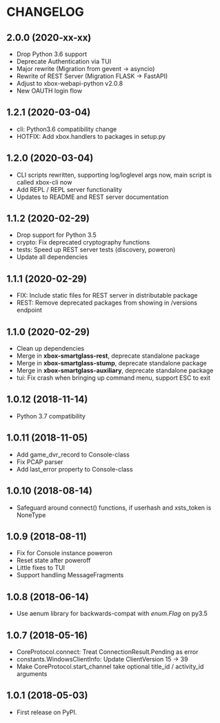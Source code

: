 # CHANGELOG

## 2.0.0 (2020-xx-xx)

* Drop Python 3.6 support
* Deprecate Authentication via TUI
* Major rewrite (Migration from gevent -> asyncio)
* Rewrite of REST Server (Migration FLASK -> FastAPI)
* Adjust to xbox-webapi-python v2.0.8
* New OAUTH login flow

## 1.2.1  (2020-03-04)

* cli: Python3.6 compatibility change
* HOTFIX: Add xbox.handlers to packages in setup.py

## 1.2.0  (2020-03-04)

* CLI scripts rewritten, supporting log/loglevel args now, main script is called xbox-cli now
* Add REPL / REPL server functionality
* Updates to README and REST server documentation

## 1.1.2  (2020-02-29)

* Drop support for Python 3.5
* crypto: Fix deprecated cryptography functions
* tests: Speed up REST server tests (discovery, poweron)
* Update all dependencies

## 1.1.1  (2020-02-29)

* FIX: Include static files for REST server in distributable package
* REST: Remove deprecated packages from showing in /versions endpoint

## 1.1.0  (2020-02-29)

* Clean up dependencies
* Merge in **xbox-smartglass-rest**, deprecate standalone package
* Merge in **xbox-smartglass-stump**, deprecate standalone package
* Merge in **xbox-smartglass-auxiliary**, deprecate standalone package
* tui: Fix crash when bringing up command menu, support ESC to exit

## 1.0.12 (2018-11-14)

* Python 3.7 compatibility

## 1.0.11 (2018-11-05)

* Add game_dvr_record to Console-class
* Fix PCAP parser
* Add last_error property to Console-class

## 1.0.10 (2018-08-14)

* Safeguard around connect() functions, if userhash and xsts_token is NoneType

## 1.0.9 (2018-08-11)

* Fix for Console instance poweron
* Reset state after poweroff
* Little fixes to TUI
* Support handling MessageFragments

## 1.0.8 (2018-06-14)

* Use aenum library for backwards-compat with _enum.Flag_ on py3.5

## 1.0.7 (2018-05-16)

* CoreProtocol.connect: Treat ConnectionResult.Pending as error
* constants.WindowsClientInfo: Update ClientVersion 15 -> 39
* Make CoreProtocol.start_channel take optional title_id / activity_id arguments

## 1.0.1 (2018-05-03)

* First release on PyPI.
